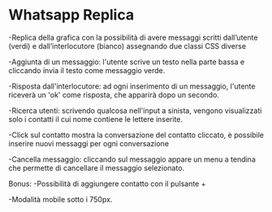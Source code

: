 # Whatsapp Replica
-Replica della grafica con la possibilità di avere messaggi scritti dall’utente (verdi) e dall’interlocutore (bianco) assegnando due classi CSS diverse

-Aggiunta di un messaggio: l'utente scrive un testo nella parte bassa e cliccando invia il testo come messaggio verde.

-Risposta dall'interlocutore: ad ogni inserimento di un messaggio, l'utente riceverà un 'ok' come risposta, che apparirà dopo un secondo.

-Ricerca utenti: scrivendo qualcosa nell'input a sinista, vengono visualizzati solo i contatti il cui nome contiene le lettere inserite.

-Click sul contatto mostra la conversazione del contatto cliccato, è possibile inserire nuovi messaggi per ogni conversazione

-Cancella messaggio: cliccando sul messaggio appare un menu a tendina che permette di cancellare il messaggio selezionato.

Bonus:
-Possibilità di aggiungere contatto con il pulsante +

-Modalità mobile sotto i 750px.
